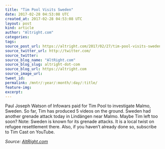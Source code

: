 ```yaml
---
title: "Tim Pool Visits Sweden"
date: 2017-02-28 04:53:08 UTC
created_at: 2017-02-28 04:53:08 UTC
layout: post
kind: article
author: "Altright.com"
categories: 
tags: 
source_post_url: https://altright.com/2017/02/27/tim-pool-visits-sweden/
source_twitter_url: http://twitter.com/
source_twitter: 
source_blog_name: "AltRight.com"
source_blog_slug: altright-dot-com
source_blog_url: https://altright.com
source_image_url: 
tweet_id:
permalink: /mntr/:year/:month/:day/:title/
feature-img: 
excerpt:
---
```

Paul Joseph Watson of Infowars paid for Tim Pool to investigate Malmo, Sweden. So far, Tim has produced 5 videos on the ground. Sweden had another grenade attack today in Lindängen near Malmo. Maybe Tim left too soon? Note: Sweden is known for its grenade attacks. It is a local twist on refugee resettlement there. Also, if you haven’t already done so, subscribe to Tim Cast on YouTube.<div class="">
    <i>Source: <a href="https://altright.com">AltRight.com</a></i>
</div>
